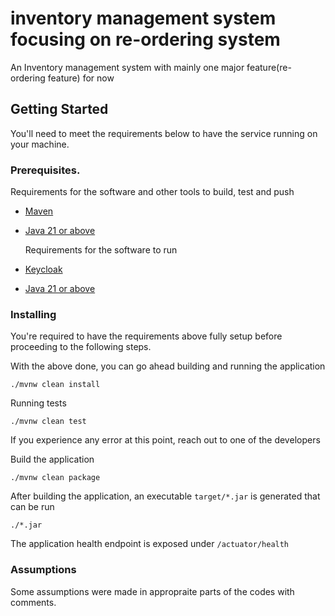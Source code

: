 # inventory management system focusing on re-ordering system
An Inventory management system with mainly one major feature(re-ordering feature) for now

## Getting Started

You'll need to meet the requirements below to have the service running on your machine.

### Prerequisites.

Requirements for the software and other tools to build, test and push

- [Maven](https://maven.apache.org/)
- [Java 21 or above](https://www.oracle.com/java/technologies/javase/jdk17-archive-downloads.html)

  Requirements for the software to run

- [Keycloak](https://www.keycloak.org/)
- [Java 21 or above](https://www.oracle.com/java/technologies/javase/jdk17-archive-downloads.html)

### Installing

You're required to have the requirements above fully setup before proceeding to the following steps.

With the above done, you can go ahead building and running the application

    ./mvnw clean install

Running tests

    ./mvnw clean test

If you experience any error at this point, reach out to one of the developers

Build the application

    ./mvnw clean package

After building the application, an executable `target/*.jar` is generated that can be run

    ./*.jar

The application health endpoint is exposed under `/actuator/health`

### Assumptions
Some assumptions were made in appropraite parts of the codes with comments. 
